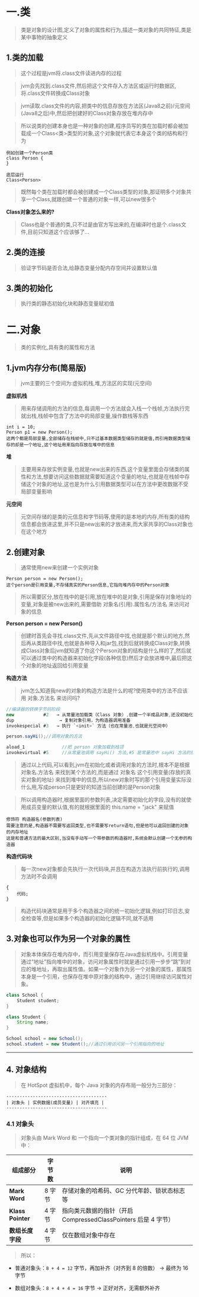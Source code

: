 
# 一.类

>类是对象的设计图,定义了对象的属性和行为,描述一类对象的共同特征,类是某中事物的抽象定义

## 1.类的加载

>这个过程是jvm将.class文件读进内存的过程

>jvm会先找到.class文件,然后把这个文件存入方法区或运行时数据区,将.class文件转换成Class对象

>jvm读取.class文件的内容,把类中的信息存放在方法区(Java8之前)/元空间(Java8之后)中,然后把创建好的Class对象存放在堆内存中

>所以说类的创建本身也是一种对象的创建,程序员写的类在加载时都会被加载成一个Class<类>类型的对象,这个对象就代表它本身这个类的结构和行为

```
例如创建一个Person类
class Person {
}

底层运行
Class<Person> 
```

>既然每个类在加载时都会被创建成一个Class类型的对象,那证明多个对象共享一个Class,就跟创建一个普通的对象一样,可以new很多个

**Class对象怎么来的?**

>Class也是个普通的类,只不过是由官方写出来的,在编译时也是个.class文件,目前只知道这个应该够了...

## 2.类的连接

>验证字节码是否合法,给静态变量分配内存空间并设置默认值


## 3.类的初始化

>执行类的静态初始化块和静态变量赋初值
# 二.对象

>类的实例化,具有类的属性和方法

## 1.jvm内存分布(简易版)

>jvm主要的三个空间为:虚拟机栈,堆,方法区的实现(元空间)

**虚拟机栈**

>用来存储调用的方法的信息,每调用一个方法就会入栈一个栈帧,方法执行完就出栈,栈帧中包含了方法中的局部变量,操作数栈等东西

```
int i = 10;
Person p1 = new Person();
这两个都是局部变量,全部储存在栈帧中,只不过基本数据类型储存的就是值,而引用数据类型储存的却是一个地址,这个地址用来指向存放在堆中的信息
```

**堆**

>主要用来存放实例变量,也就是new出来的东西,这个变量里面会存储类的属性和方法,想要访问这些数据就需要知道这个变量的地址,也就是在栈帧中存储这个对象的地址,这也是为什么引用数据类型可以在方法中更改数据不受局部变量影响

**元空间**

>元空间存储的是类的元信息和字节码等,使用的是本地的内存,所有类的结构信息都会放进这里,并不只是new出来的才放进来,而大家共享的Class对象也在这个地方

## 2.创建对象

>通常使用new来创建一个实例对象

```
Person person = new Person();
这个person是引用变量,不存储真实的Person信息,它指向堆内存中的Person对象
```

>所以需要区分,放在栈中的是引用,放在堆中的是对象,引用是保存对象地址的变量,对象是被new出来的,需要借助 对象名(引用).属性名/方法名 来访问对象的信息

**Person person = new Person()**

>创建时首先会寻找.class文件,先从文件路径中找,也就是那个默认的地方,然后再从类路径中找,也就是各种导入和jar包,找到后就转换成Class对象,转换成Class对象后jvm就知道了你这个Person对象的结构是什么样的了,然后就可以通过类中的构造器来初始化字段(各种信息)然后才会放进堆中,最后把这个对象的地址返回给引用变量

**构造方法**

>jvm怎么知道我new的对象的构造方法是什么的呢?使用类中的方法不应该用 对象.方法名 来访问吗?

```Java
//编译器的转换字节码阶段
new           #2   → 从常量池加载类（Class 对象）,创建一个半成品对象,还没初始化
dup                 → 复制对象引用，为构造器调用准备
invokespecial #3   → 执行 `<init>` 方法（也在常量池,也就是元空间中）
```

```Java
person.sayHi();//调用对象的方法

aload_1              //把 person 对象加载到栈顶
invokevirtual #5     //从常量池调用 sayHi() 方法,#5 是常量池中 sayHi 方法的描述信息
```

>通过以上代码,可以看到,jvm在初始化或者调用对象的方法时,根本不是根据 对象名.方法名 来找到某个方法的,而是通过 对象名 这个引用变量(存放的真实对象的地址) 来找到堆中的信息,所以new对象时写的那个引用变量实际没什么用,写成person只是更好的知道当前创建的是Person对象

>所以调用构造器时,根据里面的参数列表,决定需要初始化的字段,没有的就使用成员变量的默认值,有的就根据里面的 this.name = "jack" 来赋值

```
修饰符 构造器名(参数列表)
需要注意的是,构造器不需要写返回类型,也不需要写return语句,但是他可以返回创建的对象的内存地址
这是和普通方法的最大区别,当没有手动写一个带参数的构造器时,系统会默认创建一个无参的构造器
```

**构造代码块**

>每一次new对象都会先执行一次代码块,并且在构造方法执行前执行的,调用方法时不会调用

```
{
	代码;
}
```

>构造代码块通常是用于多个构造器之间的统一初始化逻辑,例如打印日志,安全检查等,但是如果多个构造器的初始化逻辑不同,就不适用

## 3.对象也可以作为另一个对象的属性

>对象本体保存在堆内存中，而引用变量保存在Java虚拟机栈中。引用变量通过“地址”指向堆中的对象，访问对象属性时就是通过引用一步步“跳”到对应的堆地址，再取出属性值。如果一个对象作为另一个对象的属性，那属性本身是一个引用，也保存在堆中原对象的结构中，通过引用继续访问属性对象。

```Java
class School {
    Student student;
}

class Student {
    String name;
}

School school = new School();
school.student = new Student();//通过引用访问另一个引用指向的地址
```

****
## 4. 对象结构

>在 HotSpot 虚拟机中，每个 Java 对象的内存布局一般分为三部分：

```
-------------------------------------- 
| 对象头 | 实例数据(成员变量) | 对齐填充 |  
--------------------------------------
```

### 4.1 对象头

>对象头由 Mark Word 和 一个指向一个类对象的指针组成，在 64 位 JVM 中：

| 组成部分              | 字节数  | 说明                                            |
| ----------------- | ---- | --------------------------------------------- |
| **Mark Word**     | 8 字节 | 存储对象的哈希码、GC 分代年龄、锁状态标志等                       |
| **Klass Pointer** | 4 字节 | 指向类元数据的指针（开启 CompressedClassPointers 后是 4 字节） |
| **数组长度字段**        | 4 字节 | 仅在数组对象中存在                                     |

>所以：

- 普通对象头：`8 + 4 = 12` 字节，再加补齐（对齐到 8 的倍数） -> 最终为 16 字节

- 数组对象头：`8 + 4 + 4 = 16` 字节 -> 正好对齐，无需额外补齐
